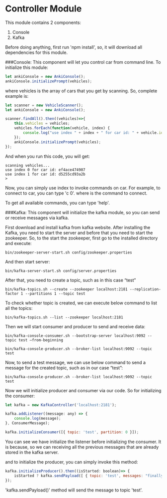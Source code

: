 # Controller Module

This module contains 2 components:

1. Console
2. Kafka

Before doing anything, first run 'npm install', so, it will download all dependencies for this module.

###Console:
This component will let you control car from command line. To initialize this module:

```javascript
let ankiConsole = new AnkiConsole();
ankiConsole.initializePrompt(vehicles);
```

where vehicles is the array of cars that you get by scanning. So, complete example is:

```javascript
let scanner = new VehicleScanner();
let ankiConsole = new AnkiConsole();

scanner.findAll().then((vehicles)=>{
    this.vehicles = vehicles;
    vehicles.forEach(function(vehicle, index) {
        console.log("use index " + index + " for car id: " + vehicle.id);
    });
    ankiConsole.initializePrompt(vehicles);
});
```

And when you run this code, you will get:

```
scanning vehicles...
use index 0 for car id: ef4ace474907
use index 1 for car id: d5255cd93a2b
>
```

Now, you can simply use index to invoke commands on car. For example, to connect to car, you can type 'c 0'. where is the command to connect.

To get all available commands, you can type 'help'.

###Kafka:
This component will initialize the kafka module, so you can send or receive messages via kafka.

First download and install kafka from kafka website. After installing the Kafka, you need to start the server and before that you need to start the zookeeper. So, to the start the zookeeper, first go to the installed directory and execute:

```
bin/zookeeper-server-start.sh config/zookeeper.properties
```

 And then start server:

```
bin/kafka-server-start.sh config/server.properties
```

After that, you need to create a topic, such as in this case “test”

```
bin/kafka-topics.sh --create --zookeeper localhost:2181 --replication-factor 1 --partitions 1 --topic test
```

To check whether topic is created, we can execute below command to list all the topics:

```
bin/kafka-topics.sh --list --zookeeper localhost:2181
```

Then we will start consumer and producer to send and receive data:

```
bin/kafka-console-consumer.sh --bootstrap-server localhost:9092 --topic test –from-beginning

bin/kafka-console-producer.sh --broker-list localhost:9092 --topic test
```

Now, to send a test message, we can use below command to send a message for the created topic, such as in our case “test”:

```
bin/kafka-console-producer.sh --broker-list localhost:9092 --topic test
```

Now we will initialize producer and consumer via our code. So for initializing the consumer:

```javascript
let kafka = new KafkaController('localhost:2181');

kafka.addListener((message: any) => {
    console.log(message);
}, ConsumerMessage);

kafka.initializeConsumer([{ topic: 'test', partition: 0 }]);
```

You can see we have initialize the listener before initializing the consumer. It is because, so we can receiving all the previous messages that are already stored in the kafka server.

and to initialize the producer, you can simply invoke this method:

```javascript
kafka.initializeProducer().then((isStarted: boolean)=> {
    isStarted ? kafka.sendPayload([ { topic: 'test', messages: "finally working again" , partitions: 1 }]): console.log('not started');
});
```

'kafka.sendPayload()' method will send the message to topic 'test'.
